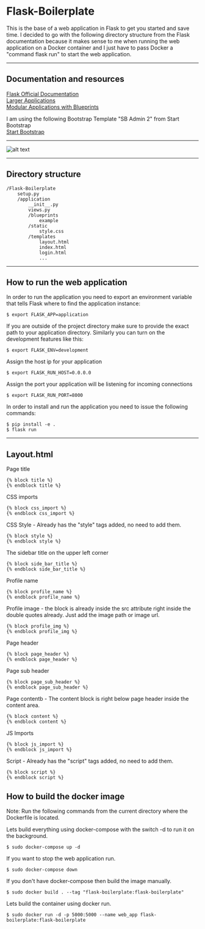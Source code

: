 # Flask-Boilerplate
This is the base of a web application in Flask to get you started and save time. I decided to go with the following directory structure from the Flask documentation because it makes sense to me when running the web application on a Docker container and I just have to pass Docker a "command flask run" to start the web application.

---

## Documentation and resources
[Flask Official Documentation](https://flask.palletsprojects.com/en/1.1.x/ "Flask Official Documentation")<br />
[Larger Applications](https://flask.palletsprojects.com/en/1.1.x/patterns/packages/ "Larger Applications")<br />
[Modular Applications with Blueprints](https://flask.palletsprojects.com/en/1.1.x/blueprints/#blueprints "Modular Applications with Blueprints")<br />

I am using the following Bootstrap Template "SB Admin 2" from Start Bootstrap<br />
[Start Bootstrap](https://startbootstrap.com/themes/sb-admin-2/ "SB Admin 2")

---
![alt text][logo]

[logo]: https://flask.palletsprojects.com/en/1.1.x/_images/flask-logo.png "Flask"

---

## Directory structure
```ignorelang
/Flask-Boilerplate
    setup.py
    /application
        __init__.py
        views.py
        /blueprints
            example
        /static
            style.css
        /templates
            layout.html
            index.html
            login.html
            ...
```

---

## How to run the web application
In order to run the application you need to export an environment variable that tells Flask where to find the application instance:
```ignorelang
$ export FLASK_APP=application
```

If you are outside of the project directory make sure to provide the exact path to your application directory. Similarly you can turn on the development features like this:
```ignorelang
$ export FLASK_ENV=development
```

Assign the host ip for your application
```ignorelang
$ export FLASK_RUN_HOST=0.0.0.0
```

Assign the port your application will be listening for incoming connections
```ignorelang
$ export FLASK_RUN_PORT=8000
```

In order to install and run the application you need to issue the following commands:
```ignorelang
$ pip install -e .
$ flask run
```

---

## Layout.html
Page title
```ignorelang
{% block title %}
{% endblock title %}
```

CSS imports
```ignorelang
{% block css_import %}
{% endblock css_import %}
```

CSS Style - Already has the "style" tags added, no need to add them.
```ignorelang
{% block style %}
{% endblock style %}
```

The sidebar title on the upper left corner
```ignorelang
{% block side_bar_title %}
{% endblock side_bar_title %}
```

Profile name
```ignorelang
{% block profile_name %}
{% endblock profile_name %}
```

Profile image - the block is already inside the src attribute right inside the double quotes already. Just add the image path or image url.
```ignorelang
{% block profile_img %}
{% endblock profile_img %}
```

Page header
```ignorelang
{% block page_header %}
{% endblock page_header %}
```

Page sub header
```ignorelang
{% block page_sub_header %}
{% endblock page_sub_header %}
```

Page contentb - The content block is right below page header inside the content area.
```ignorelang
{% block content %}
{% endblock content %}
```

JS Imports
```ignorelang
{% block js_import %}
{% endblock js_import %}
```

Script - Already has the "script" tags added, no need to add them.
```ignorelang
{% block script %}
{% endblock script %}
```

## How to build the docker image
Note: Run the following commands from the current directory where the Dockerfile is located.<br />

Lets build everything using docker-compose with the switch -d to run it on the background.
```ignorelang
$ sudo docker-compose up -d
```

If you want to stop the web application run.
```ignorelang
$ sudo docker-compose down
```

If you don't have docker-compose then build the image manually.
```ignorelang
$ sudo docker build . --tag "flask-boilerplate:flask-boilerplate"
```

Lets build the container using docker run.
```ignorelang
$ sudo docker run -d -p 5000:5000 --name web_app flask-boilerplate:flask-boilerplate
```
